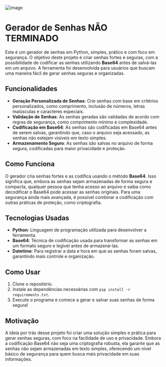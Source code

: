 ![image](https://github.com/user-attachments/assets/61231187-b6ca-4eb7-8330-684d087ee1ae)


# Gerador de Senhas NÃO TERMINADO

Este é um gerador de senhas em Python, simples, prático e com foco em segurança. O objetivo deste projeto é criar senhas fortes e seguras, com a possibilidade de codificar as senhas utilizando **Base64** antes de salvá-las em um arquivo. A ferramenta foi desenvolvida para usuários que buscam uma maneira fácil de gerar senhas seguras e organizadas.

## Funcionalidades

- **Geração Personalizada de Senhas**: Crie senhas com base em critérios personalizados, como comprimento, inclusão de números, letras maiúsculas e caracteres especiais.
- **Validação de Senhas**: As senhas geradas são validadas de acordo com regras de segurança, como comprimento mínimo e complexidade.
- **Codificação em Base64**: As senhas são codificadas em Base64 antes de serem salvas, garantindo que, caso o arquivo seja acessado, as senhas não estejam visíveis em texto simples.
- **Armazenamento Seguro**: As senhas são salvas no arquivo de forma segura, codificadas para maior privacidade e proteção.

## Como Funciona

O gerador cria senhas fortes e as codifica usando o método **Base64**. Isso significa que, embora as senhas sejam armazenadas de forma segura e compacta, qualquer pessoa que tenha acesso ao arquivo e saiba como decodificar o Base64 pode acessar as senhas originais. Para uma segurança ainda mais avançada, é possível combinar a codificação com outras práticas de proteção, como criptografia.

## Tecnologias Usadas

- **Python**: Linguagem de programação utilizada para desenvolver a ferramenta.
- **Base64**: Técnica de codificação usada para transformar as senhas em um formato seguro e legível antes de armazená-las.
- **Datetime**: Para registrar a data e hora em que as senhas foram salvas, garantindo mais controle e organização.

## Como Usar

1. Clone o repositório.
2. Instale as dependências necessárias com `pip install -r requirements.txt`.
3. Execute o programa e comece a gerar e salvar suas senhas de forma segura!

## Motivação

A ideia por trás desse projeto foi criar uma solução simples e prática para gerar senhas seguras, com foco na facilidade de uso e privacidade. Embora a codificação Base64 não seja uma criptografia robusta, ela garante que as senhas não sejam armazenadas em texto simples, oferecendo um nível básico de segurança para quem busca mais privacidade em suas informações.
